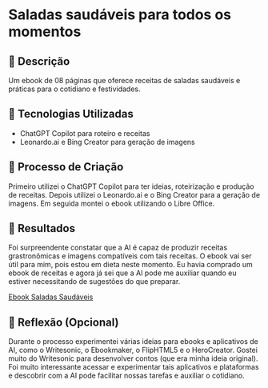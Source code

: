 # Saladas saudáveis para todos os momentos

## 📒 Descrição
Um ebook de 08 páginas que oferece receitas de saladas saudáveis e práticas para o cotidiano e festividades.

## 🤖 Tecnologias Utilizadas
* ChatGPT Copilot para roteiro e receitas
* Leonardo.ai e Bing Creator para geração de imagens

## 🧐 Processo de Criação
Primeiro utilizei o ChatGPT Copilot para ter ideias, roteirização e produção de receitas. Depois utilizei o Leonardo.ai e o Bing Creator para a geração de imagens. Em seguida montei o ebook utilizando o Libre Office. 

## 🚀 Resultados
Foi surpreendente constatar que a AI é capaz de produzir receitas grastronômicas e imagens compatíveis com tais receitas. O ebook vai ser útil para mim, pois estou em dieta neste momento. Eu havia comprado um ebook de receitas e agora já sei que a AI pode me auxiliar quando eu estiver necessitando de sugestões do que preparar.

[Ebook Saladas Saudáveis](https://github.com/andarold/lab-natty-or-not/blob/main/Ebook%20Saladas%20saud%C3%A1veis%20Aline%20Niendicker%20Darold.pdf)

## 💭 Reflexão (Opcional)
Durante o processo experimentei várias ideias para ebooks e aplicativos de AI, como o Writesonic, o Ebookmaker, o FlipHTML5 e o HeroCreator. Gostei muito do Writesonic para desenvolver contos (que era minha ideia original). Foi muito interessante acessar e experimentar tais aplicativos e plataformas e descobrir com a AI pode facilitar nossas tarefas e auxiliar o cotidiano.










